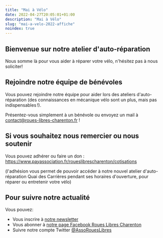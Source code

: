 ```yaml
---
title: "Mai à Vélo"
date: 2022-04-27T20:05:01+01:00
description: "Mai à Vélo"
slug: "mai-a-velo-2022-affiche"
noindex: true
---
```


## Bienvenue sur notre atelier d'auto-réparation

Nous somme là pour vous aider à réparer votre vélo, n'hésitez pas à nous soliciter!

## Rejoindre notre équipe de bénévoles

Vous pouvez rejoindre notre équipe pour aider lors des ateliers d'auto-réparation (des connaissances en mécanique vélo sont un plus, mais pas indispensables !). 

Présentez-vous simplement à un bénévole ou envoyez un mail à contact@roues-libres-charenton.fr !

## Si vous souhaitez nous remercier ou nous soutenir

Vous pouvez adhérer ou faire un don : https://www.payassociation.fr/roueslibrescharenton/cotisations

(l'adhésion vous permet de pouvoir accéder à notre nouvel atelier d'auto-réparation Quai des Carrières pendant ses horaires d'ouverture, pour réparer ou entretenir votre vélo)

## Pour suivre notre actualité

Vous pouvez:
- Vous inscrire à [notre newsletter](https://a1f23a19.sibforms.com/serve/MUIEAMEGWl-tiiyvQHBM_WwLIQ8YyJZuqPIyz72LqK-59Zzx5xZM91k3jceBiIO4_VJG5bip6LInie1MAL3Nuf0IYeToxf62DyBxfp25TLzGO_5twsFYJhe8jvxq3dGMXtZ7eUfIpkZv_-a535xTQJU22hYOYHEyiLnCvLLRJdrterncvXM3pCKVC9ipe9NI8hEKV_eAV88TPtAg)
- Vous abonner à [notre page Facebook Roues Libres Charenton](https://www.facebook.com/RouesLibresCharenton/)
- Suivre notre compte Twitter [@AssoRouesLibres](https://twitter.com/AssoRouesLibres/)
